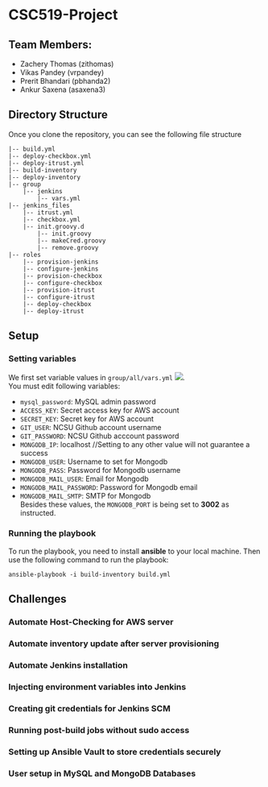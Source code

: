 # CSC519-Project

## Team Members:
+ Zachery Thomas (zithomas)
+ Vikas Pandey (vrpandey)
+ Prerit Bhandari (pbhanda2)
+ Ankur Saxena (asaxena3)

## Directory Structure
Once you clone the repository, you can see the following file structure
```
|-- build.yml
|-- deploy-checkbox.yml
|-- deploy-itrust.yml
|-- build-inventory
|-- deploy-inventory
|-- group
    |-- jenkins
        |-- vars.yml
|-- jenkins_files
    |-- itrust.yml
    |-- checkbox.yml
    |-- init.groovy.d
        |-- init.groovy
        |-- makeCred.groovy
        |-- remove.groovy
|-- roles
    |-- provision-jenkins
    |-- configure-jenkins
    |-- provision-checkbox
    |-- configure-checkbox
    |-- provision-itrust
    |-- configure-itrust
    |-- deploy-checkbox
    |-- deploy-itrust
```

## Setup
### Setting variables
We first set variable values in `group/all/vars.yml` ![](https://github.ncsu.edu/asaxena3/CSC519-Project/blob/Milestone1/tutorial_material/vault.PNG).  
You must edit following variables:  

+ `mysql_password`: MySQL admin password  
+ `ACCESS_KEY`: Secret access key for AWS account  
+ `SECRET_KEY`: Secret key for AWS account  
+ `GIT_USER`: NCSU Github account username  
+ `GIT_PASSWORD`: NCSU Github acccount password  
+ `MONGODB_IP`: localhost   //Setting to any other value will not guarantee a success  
+ `MONGODB_USER`: Username to set for Mongodb  
+ `MONGODB_PASS`: Password for Mongodb username  
+ `MONGODB_MAIL_USER`: Email for Mongodb  
+ `MONGODB_MAIL_PASSWORD`: Password for Mongodb email  
+ `MONGODB_MAIL_SMTP`: SMTP for Mongodb  
Besides these values, the `MONGODB_PORT` is being set to **3002** as instructed.  

### Running the playbook

To run the playbook, you need to install **ansible** to your local machine. Then use the following command to run the playbook:
```
ansible-playbook -i build-inventory build.yml
```

## Challenges
### Automate Host-Checking for AWS server

### Automate inventory update after server provisioning

### Automate Jenkins installation

### Injecting environment variables into Jenkins

### Creating git credentials for Jenkins SCM

### Running post-build jobs without sudo access

### Setting up Ansible Vault to store credentials securely

### User setup in MySQL and MongoDB Databases

